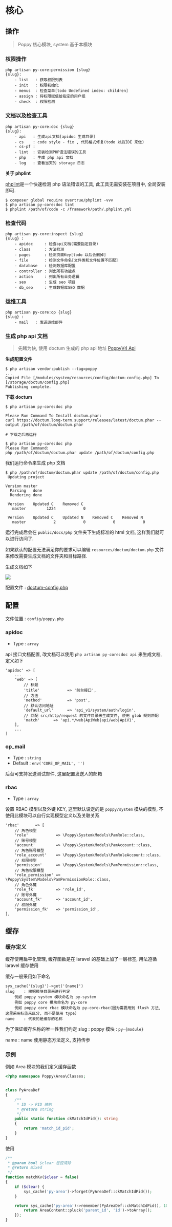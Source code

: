 # 核心

## 操作

> Poppy 核心模块, system 基于本模块

### 权限操作

```
php artisan py-core:permission {slug}
{slug}:
    - list   : 获取权限列表
    - init   : 权限初始化
    - menus  : 检查菜单[todo Undefined index: children]
    - assign : 将权限赋值给指定的用户组
    - check  : 权限检测
```

### 文档以及检查工具

```
php artisan py-core:doc {slug}
{slug}:
    - api   : 生成api文档[apidoc 生成目录]
    - cs    : code style - fix , 代码格式修复(todo 以后IDE 来做)
    - cs-pf :
    - lint  : 安装检测PHP语法错误的工具
    - php   : 生成 php api 文档
    - log   : 查看当天的 storage 日志
```

**关于 phplint**

[phplint](https://github.com/overtrue/phplint)是一个快速检测 php 语法错误的工具, 此工具无需安装在项目中, 全局安装即可.

```
$ composer global require overtrue/phplint -vvv
$ php artisan py-core:doc lint
$ phplint /path/of/code -c /framework/path/.phplint.yml
```

### 检查代码

```
php artisan py-core:inspect {slug}
{slug} :
    - apidoc     : 检查api文档(需要指定目录)
    - class      : 方法检测
    - pages      : 检测页面Key[todo 以后会删掉]
    - file       : 检测文件命名[文件类和文件位置不匹配]
    - database   : 检测数据库配置
    - controller : 列出所有功能点
    - action     : 列出所有业务逻辑
    - seo        : 生成 seo 项目
    - db_seo     : 生成数据库SEO 数据
```

### 运维工具

```
php artisan py-core:op {slug}
{slug} :
    - mail   : 发送运维邮件
```

### 生成 php api 文档

> 先睹为快, 使用 doctum 生成的 php api 地址 [PoppyV4 Api](http://v4.poppy-framework.com/docs/php/)

**生成配置文件**

```
$ php artisan vendor:publish --tag=poppy
...
Copied File [/modules/system/resources/config/doctum-config.php] To [/storage/doctum/config.php]
Publishing complete.
```

**下载 doctum**

```
$ php artisan py-core:doc php

Please Run Command To Install doctum.phar:
curl https://doctum.long-term.support/releases/latest/doctum.phar --output /path/of/doctum/doctum.phar

# 下载之后再运行

$ php artisan py-core:doc php
Please Run Command:
php /path/of/doctum/doctum.phar update /path/of/doctum/config.php
```

我们运行命令来生成 php 文档

```
$ php /path/of/doctum/doctum.phar update /path/of/doctum/config.php
 Updating project

Version master
  Parsing   done
  Rendering done

 Version    Updated C    Removed C
   master         1224            0

 Version    Updated C    Updated N    Removed C    Removed N
   master            2            0            0            0
```

运行完成后会在 `public/docs/php` 文件夹下生成标准的 html 文档, 这样我们就可以进行访问了.

如果默认的配置无法满足你的要求可以编辑 `resources/doctum/doctum.php` 文件来修改需要生成文档的文件夹和目标路径.

生成文档如下

![](https://file.wulicode.com/note/2021/10-23/11-33-00249.png)

配置文件 : [doctum-config.php](https://github.com/dadi-cn/poppy-core/blob/4.0/resources/config/doctum-config.php)

## 配置

文件位置 : `config/poppy.php`

### apidoc

-   Type : `array`

api 接口文档配置, 改文档可以使用 `php artisan py-core:doc api` 来生成文档, 定义如下

```
'apidoc' => [
    ...
	'web' => [
        // 标题
        'title'            => '前台接口',
        // 方法
        'method'           => 'post',
        // 默认访问地址
        'default_url'      => 'api_v1/system/auth/login',
        // 匹配 src/http/request 的文件目录来生成文件, 使用 glob 规则匹配 
        'match'      => 'api.*/web|ApiWeb|api/web|ApiV1',
	],
	...
]
```

### op_mail

-   Type : `string`
-   Default : `env('CORE_OP_MAIL', '')`

后台可支持发送测试邮件, 这里配置发送人的邮箱

### rbac

-   Type : `array`

设置 RBAC 模型以及外键 KEY, 这里默认设定的是 `poppy/system` 模块的模型, 不使用此模块可以自行实现模型定义以及关联关系

```
'rbac'       => [
    // 角色模型
    'role'            => \Poppy\System\Models\PamRole::class,
    // 账号模型
    'account'         => \Poppy\System\Models\PamAccount::class,
    // 角色账号模型
    'role_account'    => \Poppy\System\Models\PamRoleAccount::class,
    // 权限模型
    'permission'      => \Poppy\System\Models\PamPermission::class,
    // 角色权限模型
    'role_permission' => \Poppy\System\Models\PamPermissionRole::class,
    // 角色外键
    'role_fk'         => 'role_id',
    // 账号外键
    'account_fk'      => 'account_id',
    // 权限外键
    'permission_fk'   => 'permission_id',
],
```

## 缓存

### 缓存定义

缓存使用扁平化管理, 缓存函数是在 laravel 的基础上加了一层标签, 用法遵循 laravel 缓存使用

缓存一般采用如下命名

```
sys_cache('{slug}')->get('{name}')
slug    : 根据模块目录来进行判定
    例如 poppy system 模块命名为 py-system
    例如 poppy core 模块命名为 py-core
    例如 poppy core rbac 模块命名为 py-core-rbac(因为需要用到 flush 方法, 这里采用标签来区分, 而不是使用 type)
name    : 代表的是缓存的名称
```

为了保证缓存名称的唯一性我们约定
slug : poppy 模块 : `py-{module}`

name : name 使用静态方法定义, 支持传参

### 示例

例如 Area 模块的我们定义缓存函数

```php
<?php namespace Poppy\Area\Classes;


class PyAreaDef
{
    /**
     * ID -> PID 映射
     * @return string
     */
    public static function ckMatchIdPid(): string
    {
        return 'match_id_pid';
    }
}
```

使用

```php
/**
 * @param bool $clear 是否清除
 * @return mixed
 */
function matchKv($clear = false)
{
    if ($clear) {
        sys_cache('py-area')->forget(PyAreaDef::ckMatchIdPid());
    }

    return sys_cache('py-area')->remember(PyAreaDef::ckMatchIdPid(), 10, function () {
        return AreaContent::pluck('parent_id', 'id')->toArray();
    });
}
```
